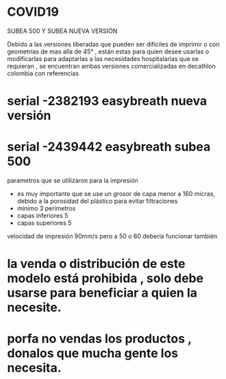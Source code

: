 # COVID19
SUBEA 500 Y SUBEA NUEVA VERSIÓN


Debido a las versiones liberadas que pueden ser dificiles de imprimir o con geometrías de mas alla de 45° , están estas para quien desee usarlas o modificarlas para adaptarlas a las necesidades hospitalarias que se requieran , se encuentran ambas versiones comercializadas en decathlon colombia con referencias 

#  serial -2382193 easybreath nueva versión 

# serial  -2439442 easybreath subea 500

parametros que se utilizaron para la impresión 

- es muy importante que se use un grosor de capa menor a 160 micras, debido a la porosidad del plástico para evitar filtraciones 
- mínimo 3 perimetros 
- capas inferiores 5 
- capas superiores 5 

velocidad de impresión 90mm/s pero a 50 o 60 debería funcionar también 

# la venda o distribución de este modelo está prohibida , solo debe usarse para beneficiar a quien la necesite. 
# porfa no vendas los productos , donalos que mucha gente los necesita. 

